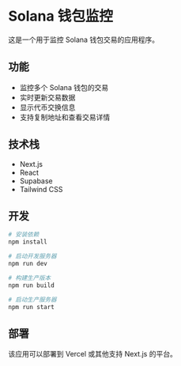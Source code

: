 # Solana 钱包监控

这是一个用于监控 Solana 钱包交易的应用程序。

## 功能

- 监控多个 Solana 钱包的交易
- 实时更新交易数据
- 显示代币交换信息
- 支持复制地址和查看交易详情

## 技术栈

- Next.js
- React
- Supabase
- Tailwind CSS

## 开发

```bash
# 安装依赖
npm install

# 启动开发服务器
npm run dev

# 构建生产版本
npm run build

# 启动生产服务器
npm run start
```

## 部署

该应用可以部署到 Vercel 或其他支持 Next.js 的平台。 